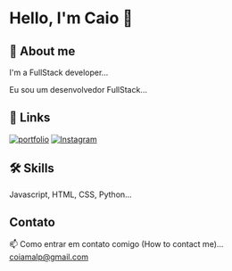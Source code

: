# Hello, I'm Caio 👋
## 🚀 About me
I'm a FullStack developer...

Eu sou um desenvolvedor FullStack...

## 🔗 Links
[![portfolio](https://img.shields.io/badge/my_portfolio-000?style=for-the-badge&logo=ko-fi&logoColor=white)](https://github.com/Tyrob2)
[![Instagram](https://img.shields.io/badge/-Instagram-C13584?style=flat-square&labelColor=C13584&logo=instagram&logoColor=white&link=https://www.instagram.com/secco.andre/)](https://www.instagram.com/caio_butkousky/)

## 🛠 Skills
Javascript, HTML, CSS, Python...

## Contato
📫 Como entrar em contato comigo (How to contact me)... coiamalp@gmail.com

<p align="center">
    <img style="float: right; margin: 10px;",src="[[https://images.squarespace-cdn.com/content/v1/62a8153660de3f4c58730069/68decc30-1659-4b6d-8c3f-d7802e667644/high_tech_4x.gif](https://www.google.com/url?sa=i&url=https%3A%2F%2Fwww.behance.net%2Fgallery%2F99786133%2FMastermind%2Fmodules%2F575837231&psig=AOvVaw2czwTD3dk88TaXqKfAwf67&ust=1729553841938000&source=images&cd=vfe&opi=89978449&ved=0CBMQjRxqFwoTCKjPopGQnokDFQAAAAAdAAAAABAE)](https://mir-s3-cdn-cf.behance.net/project_modules/1400/bbefa799786133.5efa9bf3d1b49.gif)"/>
</p>
